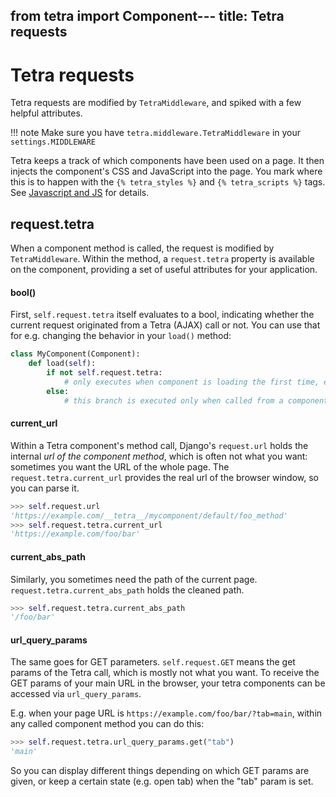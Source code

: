 from tetra import Component---
title: Tetra requests
---
# Tetra requests

Tetra requests are modified by `TetraMiddleware`, and spiked with a few helpful attributes.

!!! note
    Make sure you have `tetra.middleware.TetraMiddleware` in your `settings.MIDDLEWARE`

Tetra keeps a track of which components have been used on a page. It then injects the component's CSS and JavaScript into the page. You mark where this is to happen with the `{% tetra_styles %}` and `{% tetra_scripts %}` tags. See [Javascript and JS](include-js-css.md) for details.

## request.tetra

When a component method is called, the request is modified by `TetraMiddleware`. Within the method, a `request.tetra` property is available on the component, providing a set of useful attributes for your application.

#### __bool__()

First, `self.request.tetra` itself evaluates to a bool, indicating whether the current request originated from a Tetra (AJAX) call or not. You can use that for e.g. changing the behavior in your `load()` method:

```python
class MyComponent(Component):
    def load(self):
        if not self.request.tetra:
            # only executes when component is loading the first time, e.g. via browser page reload
        else:
            # this branch is executed only when called from a component method.
```

#### current_url

Within a Tetra component's method call, Django's `request.url` holds the internal *url of the component method*, which is often not what you want: sometimes you want the URL of the whole page. The `request.tetra.current_url` provides the real url of the browser window, so you can parse it. 

```python
>>> self.request.url
'https://example.com/__tetra__/mycomponent/default/foo_method'
>>> self.request.tetra.current_url
'https://example.com/foo/bar'
```

#### current_abs_path

Similarly, you sometimes need the path of the current page. `request.tetra.current_abs_path` holds the cleaned path.

```python
>>> self.request.tetra.current_abs_path
'/foo/bar'
```

#### url_query_params

The same goes for GET parameters. `self.request.GET` means the get params of the Tetra call, which is mostly not what you want.
To receive the GET params of your main URL in the browser, your tetra components can be accessed via `url_query_params`.

E.g. when your page URL is `https://example.com/foo/bar/?tab=main`, within any called component method you can do this:

```python
>>> self.request.tetra.url_query_params.get("tab")
'main'
```

So you can display different things depending on which GET params are given, or keep a certain state (e.g. open tab) when the "tab" param is set.